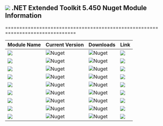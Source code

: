 ## <img src="https://github.com/Wagnerp/Krypton-NET-Version-Dashboard/blob/master/Assets/Icons/PNG/KR%2064%20%20x%2064%20Orange.png" /> .NET Extended Toolkit 5.450 Nuget Module Information

===============================================================================

| Module Name | Current Version | Downloads | Link |
|---|---|---|---|
| <img src="https://img.shields.io/badge/Module-Core-orange.svg" /> | ![Nuget](https://img.shields.io/nuget/v/KryptonExtendedToolkit5450CoreModule) | ![Nuget](https://img.shields.io/nuget/dt/KryptonExtendedToolkit5450CoreModule?color=brightgreen) |  <a href="https://www.nuget.org/packages/KryptonExtendedToolkit5450CoreModule/"><img src="https://img.shields.io/badge/Download-Link-9cf.svg" /></a> |
| <img src="https://img.shields.io/badge/Module-Colour Controls-orange.svg" /> | ![Nuget](https://img.shields.io/nuget/v/KryptonExtendedToolkit5450ExtendedColourControlsModule) | ![Nuget](https://img.shields.io/nuget/dt/KryptonExtendedToolkit5450ExtendedColourControlsModule?color=brightgreen) | <a href="https://www.nuget.org/packages/KryptonExtendedToolkit5450ExtendedColourControlsModule/"><img src="https://img.shields.io/badge/Download-Link-9cf.svg" /></a> |
| <img src="https://img.shields.io/badge/Module-Dialogs-orange.svg" /> | ![Nuget](https://img.shields.io/nuget/v/KryptonExtendedToolkit5450ExtendedDialogsModule) | ![Nuget](https://img.shields.io/nuget/dt/KryptonExtendedToolkit5450ExtendedDialogsModule?color=brightgreen) | <a href="https://www.nuget.org/packages/KryptonExtendedToolkit5450ExtendedDialogsModule/"><img src="https://img.shields.io/badge/Download-Link-9cf.svg" /></a> |
| <img src="https://img.shields.io/badge/Module-Menu & Toolbar Items-orange.svg" /> | ![Nuget](https://img.shields.io/nuget/v/KryptonExtendedToolkit5450ExtendedMenuAndToolbarItemsModule) | ![Nuget](https://img.shields.io/nuget/dt/KryptonExtendedToolkit5450ExtendedMenuAndToolbarItemsModule?color=brightgreen) |<a href="https://www.nuget.org/packages/KryptonExtendedToolkit5450ExtendedMenuAndToolbarItemsModule/"><img src="https://img.shields.io/badge/Download-Link-9cf.svg" /></a> |
| <img src="https://img.shields.io/badge/Module-Extended Standard Controls-orange" /> | ![Nuget](https://img.shields.io/nuget/v/KryptonExtendedToolkit5450ExtendedStandardControlsModule) | ![Nuget](https://img.shields.io/nuget/dt/KryptonExtendedToolkit5450ExtendedStandardControlsModule?color=brightgreen) | <a href="https://www.nuget.org/packages/KryptonExtendedToolkit5450ExtendedStandardControlsModule/"><img src="https://img.shields.io/badge/Download-Link-9cf.svg" /></a> |
| <img src="https://img.shields.io/badge/Module-Floating Menu & Toolbars-orange.svg" /> | ![Nuget](https://img.shields.io/nuget/v/KryptonExtendedToolkit5450FloatingMenuAndToolbarsModule) | ![Nuget](https://img.shields.io/nuget/dt/KryptonExtendedToolkit5450FloatingMenuAndToolbarsModule?color=brightgreen) | <a href="https://www.nuget.org/packages/KryptonExtendedToolkit5450FloatingMenuAndToolbarsModule/"><img src="https://img.shields.io/badge/Download-Link-9cf.svg" /></a> |
| <img src="https://img.shields.io/badge/Module-IO Components-orange.svg" /> | ![Nuget](https://img.shields.io/nuget/v/KryptonExtendedToolkit5450IOComponentsModule) | ![Nuget](https://img.shields.io/nuget/dt/KryptonExtendedToolkit5450IOComponentsModule?color=brightgreen) | <a href="https://www.nuget.org/packages/KryptonExtendedToolkit5450IOComponentsModule/"><img src="https://img.shields.io/badge/Download-Link-9cf.svg" /></a> |
| <img src="https://img.shields.io/badge/Module-Krypton Outlook Grid-orange.svg" /> | ![Nuget](https://img.shields.io/nuget/v/KryptonExtendedToolkit5450KryptonOutlookGridModule) | ![Nuget](https://img.shields.io/nuget/dt/KryptonExtendedToolkit5450KryptonOutlookGridModule?color=brightgreen) | <a href="https://www.nuget.org/packages/KryptonExtendedToolkit5450KryptonOutlookGridModule/"><img src="https://img.shields.io/badge/Download-Link-9cf.svg" /></a> |
| <img src="https://img.shields.io/badge/Module-Navi Suite-orange.svg" /> | ![Nuget](https://img.shields.io/nuget/v/KryptonExtendedToolkit5450NaviSuiteModule) | ![Nuget](https://img.shields.io/nuget/dt/KryptonExtendedToolkit5450NaviSuiteModule?color=brightgreen) | <a href="https://www.nuget.org/packages/KryptonExtendedToolkit5450NaviSuiteModule/"><img src="https://img.shields.io/badge/Download-Link-9cf.svg" /></a> |
